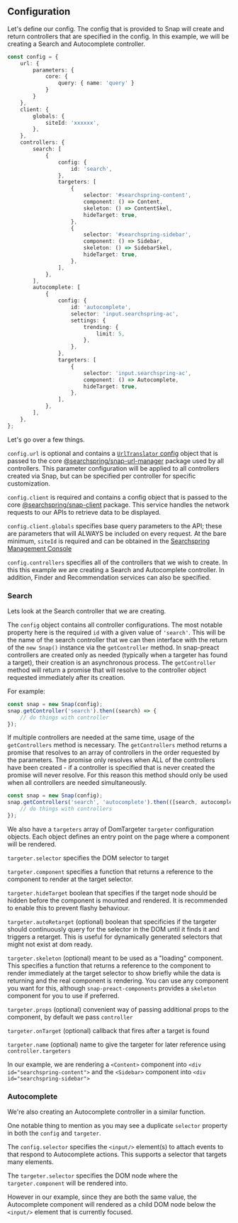 ## Configuration

Let's define our config. The config that is provided to Snap will create and return controllers that are specified in the config. In this example, we will be creating a Search and Autocomplete controller.

```typescript
const config = {
	url: {
		parameters: {
			core: {
				query: { name: 'query' }
			}
		}
	},
	client: {
		globals: {
			siteId: 'xxxxxx',
		},
	},
	controllers: {
		search: [
			{
				config: {
					id: 'search',
				},
				targeters: [
					{
						selector: '#searchspring-content',
						component: () => Content,
						skeleton: () => ContentSkel,
						hideTarget: true,
					},
					{
						selector: '#searchspring-sidebar',
						component: () => Sidebar,
						skeleton: () => SidebarSkel,
						hideTarget: true,
					},
				],
			},
		],
		autocomplete: [
			{
				config: {
					id: 'autocomplete',
					selector: 'input.searchspring-ac',
					settings: {
						trending: {
							limit: 5,
						},
					},
				},
				targeters: [
					{
						selector: 'input.searchspring-ac',
						component: () => Autocomplete,
						hideTarget: true,
					},
				],
			},
		],
	},
};
```

Let's go over a few things.

`config.url` is optional and contains a [`UrlTranslator` config](https://github.com/searchspring/snap/tree/main/packages/snap-url-manager/src/Translators/Url) object that is passed to the core [@searchspring/snap-url-manager](https://github.com/searchspring/snap/tree/main/packages/snap-url-manager) package used by all controllers. This parameter configuration will be applied to all controllers created via Snap, but can be specified per controller for specific customization.

`config.client` is required and contains a config object that is passed to the core [@searchspring/snap-client](https://github.com/searchspring/snap/tree/main/packages/snap-client) package. This service handles the network requests to our APIs to retrieve data to be displayed.

`config.client.globals` specifies base query parameters to the API; these are parameters that will ALWAYS be included on every request. At the bare minimum, `siteId` is required and can be obtained in the [Searchspring Management Console](https://manage.searchspring.net/)

`config.controllers` specifies all of the controllers that we wish to create. In this this example we are creating a Search and Autocomplete controller. In addition, Finder and Recommendation services can also be specified.

### Search

Lets look at the Search controller that we are creating.

The `config` object contains all controller configurations. The most notable property here is the required `id` with a given value of `'search'`. This will be the name of the search controller that we can then interface with the return of the `new Snap()` instance via the `getController` method. In snap-preact controllers are created only as needed (typically when a targeter has found a target), their creation is an asynchronous process. The `getController` method will return a promise that will resolve to the controller object requested immediately after its creation.

For example:

```typescript
const snap = new Snap(config);
snap.getController('search').then((search) => {
	// do things with controller
});
```

If multiple controllers are needed at the same time, usage of the `getControllers` method is necessary. The `getControllers` method returns a promise that resolves to an array of controllers in the order requested by the parameters. The promise only resolves when ALL of the controllers have been created - if a controller is specified that is never created the promise will never resolve. For this reason this method should only be used when all controllers are needed simultaneously.

```typescript
const snap = new Snap(config);
snap.getControllers('search', 'autocomplete').then(([search, autocomplete]) => {
	// do things with controllers
});
```

We also have a `targeters` array of DomTargeter `targeter` configuration objects. Each object defines an entry point on the page where a component will be rendered. 

`targeter.selector` specifies the DOM selector to target

`targeter.component` specifies a function that returns a reference to the component to render at the target selector. 

`targeter.hideTarget` boolean that specifies if the target node should be hidden before the component is mounted and rendered. It is recommended to enable this to prevent flashy behaviour. 

`targeter.autoRetarget` (optional) boolean that specificies if the targeter should continuously query for the selector in the DOM until it finds it and triggers a retarget. This is useful for dynamically generated selectors that might not exist at dom ready.

`targeter.skeleton` (optional) meant to be used as a "loading" component. This specifies a function that returns a reference to the component to render immediately at the target selector to show briefly while the data is returning and the real component is rendering. You can use any component you want for this, although `snap-preact-components` provides a `skeleton` component for you to use if preferred.

`targeter.props` (optional) convenient way of passing additional props to the component, by default we pass `controller`

`targeter.onTarget` (optional) callback that fires after a target is found

`targeter.name` (optional) name to give the targeter for later reference using `controller.targeters`

In our example, we are rendering a `<Content>` component into `<div id="searchspring-content">` and the `<Sidebar>` component into `<div id="searchspring-sidebar">`



### Autocomplete

We're also creating an Autocomplete controller in a similar function.

One notable thing to mention as you may see a duplicate `selector` property in both the `config` and `targeter`.

The `config.selector` specifies the `<input/>` element(s) to attach events to that respond to Autocomplete actions. This supports a selector that targets many elements. 

The `targeter.selector` specifies the DOM node where the `targeter.component` will be rendered into.

However in our example, since they are both the same value, the Autocomplete component will rendered as a child DOM node below the `<input/>` element that is currently focused. 

